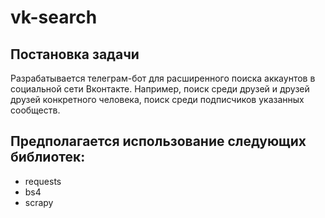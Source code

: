 # vk-search

## Постановка задачи
Разрабатывается телеграм-бот для расширенного поиска аккаунтов в социальной сети Вконтакте. 
Например, поиск среди друзей и друзей друзей конкретного человека, поиск среди подписчиков указанных сообществ.

## Предполагается использование следующих библиотек:
 * requests
 * bs4
 * scrapy
